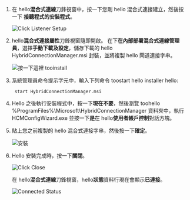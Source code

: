 
1. 在 hello**混合式連線**刀鋒視窗中，按一下您剛 hello 混合式連接建立，然後按一下 **接聽程式的安裝程式**。
   
    ![Click Listener Setup](./media/app-service-hybrid-connections-manager-install/D04ClickListenerSetup.png)
2. hello**混合式連接屬性**刀鋒視窗隨即開啟。 在下**在內部部署混合式連線管理員**，選擇**手動下載及設定**，儲存下載的 hello HybridConnectionManager.msi 封裝，並將複製 hello 閘道連接字串。
   
    ![按一下這裡 tooinstall](./media/app-service-hybrid-connections-manager-install/D05ClickToInstallHCM.png)
3. 系統管理員命令提示字元中，輸入下列命令 toostart hello installer hello:
   
        start HybridConnectionManager.msi
4. Hello 之後執行安裝程式中，按一下**現在不要**，然後瀏覽 toohello %ProgramFiles%\Microsoft\HybridConnectionManager 資料夾中，執行 HCMConfigWizard.exe 並按一下**是**在 hello**使用者帳戶控制**對話方塊。
5. 貼上您之前複製的 hello 混合式連接字串，然後按一下**確定**。 
   
    ![安裝](./media/app-service-hybrid-connections-manager-install/D08aHCMInstallManual.png)
6. Hello 安裝完成時，按一下**關閉**。
   
    ![Click Close](./media/app-service-hybrid-connections-manager-install/D09HCMInstallComplete.png)
   
    在 hello**混合式連線**刀鋒視窗，hello**狀態**資料行現在會顯示**已連接**。 
   
    ![Connected Status](./media/app-service-hybrid-connections-manager-install/D10HCStatusConnected.png)

